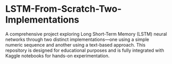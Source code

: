 # LSTM-From-Scratch-Two-Implementations
A comprehensive project exploring Long Short-Term Memory (LSTM) neural networks through two distinct implementations—one using a simple numeric sequence and another using a text-based approach. This repository is designed for educational purposes and is fully integrated with Kaggle notebooks for hands-on experimentation.
